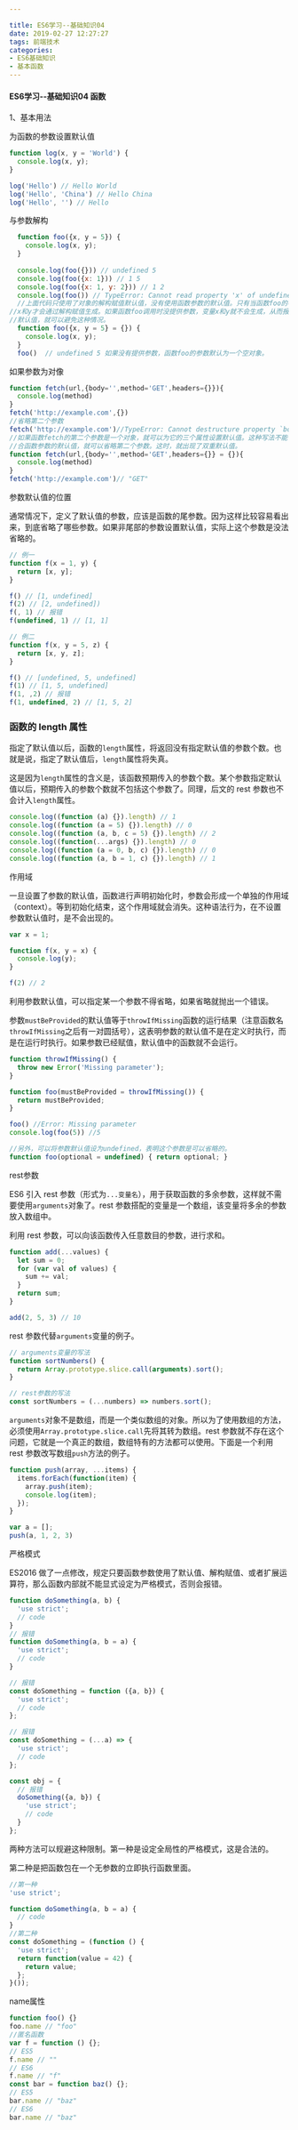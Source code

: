 ```yaml
---

title: ES6学习--基础知识04
date: 2019-02-27 12:27:27
tags: 前端技术
categories: 
- ES6基础知识
- 基本函数
---
```


#### ES6学习--基础知识04 函数

1、基本用法

为函数的参数设置默认值

```js
function log(x, y = 'World') {
  console.log(x, y);
}

log('Hello') // Hello World
log('Hello', 'China') // Hello China
log('Hello', '') // Hello
```

与参数解构

```js
  function foo({x, y = 5}) {
    console.log(x, y);
  }
  
  console.log(foo({})) // undefined 5
  console.log(foo({x: 1})) // 1 5
  console.log(foo({x: 1, y: 2})) // 1 2
  console.log(foo()) // TypeError: Cannot read property 'x' of undefined
  //上面代码只使用了对象的解构赋值默认值，没有使用函数参数的默认值。只有当函数foo的参数是一个对象时，变量
//x和y才会通过解构赋值生成。如果函数foo调用时没提供参数，变量x和y就不会生成，从而报错。通过提供函数参数
//默认值，就可以避免这种情况。
  function foo({x, y = 5} = {}) {
    console.log(x, y);
  }
  foo()  // undefined 5 如果没有提供参数，函数foo的参数默认为一个空对象。
```

如果参数为对像

```js
function fetch(url,{body='',method='GET',headers={}}){
  console.log(method)
}
fetch('http://example.com',{})
//省略第二个参数
fetch('http://example.com')//TypeError: Cannot destructure property `body` of 'undefined' or 'null'.
//如果函数fetch的第二个参数是一个对象，就可以为它的三个属性设置默认值。这种写法不能省略第二个参数，如果结
//合函数参数的默认值，就可以省略第二个参数。这时，就出现了双重默认值。
function fetch(url,{body='',method='GET',headers={}} = {}){
  console.log(method)
}
fetch('http://example.com')// "GET"
```



参数默认值的位置

通常情况下，定义了默认值的参数，应该是函数的尾参数。因为这样比较容易看出来，到底省略了哪些参数。如果非尾部的参数设置默认值，实际上这个参数是没法省略的。

```js
// 例一
function f(x = 1, y) {
  return [x, y];
}

f() // [1, undefined]
f(2) // [2, undefined])
f(, 1) // 报错
f(undefined, 1) // [1, 1]

// 例二
function f(x, y = 5, z) {
  return [x, y, z];
}

f() // [undefined, 5, undefined]
f(1) // [1, 5, undefined]
f(1, ,2) // 报错
f(1, undefined, 2) // [1, 5, 2]
```

### 函数的 length 属性

指定了默认值以后，函数的`length`属性，将返回没有指定默认值的参数个数。也就是说，指定了默认值后，`length`属性将失真。

这是因为`length`属性的含义是，该函数预期传入的参数个数。某个参数指定默认值以后，预期传入的参数个数就不包括这个参数了。同理，后文的 rest 参数也不会计入`length`属性。

```js
console.log((function (a) {}).length) // 1
console.log((function (a = 5) {}).length) // 0
console.log((function (a, b, c = 5) {}).length) // 2
console.log((function(...args) {}).length) // 0
console.log((function (a = 0, b, c) {}).length) // 0
console.log((function (a, b = 1, c) {}).length) // 1
```

作用域

一旦设置了参数的默认值，函数进行声明初始化时，参数会形成一个单独的作用域（context）。等到初始化结束，这个作用域就会消失。这种语法行为，在不设置参数默认值时，是不会出现的。

```js
var x = 1;

function f(x, y = x) {
  console.log(y);
}

f(2) // 2
```

利用参数默认值，可以指定某一个参数不得省略，如果省略就抛出一个错误。

参数`mustBeProvided`的默认值等于`throwIfMissing`函数的运行结果（注意函数名`throwIfMissing`之后有一对圆括号），这表明参数的默认值不是在定义时执行，而是在运行时执行。如果参数已经赋值，默认值中的函数就不会运行。

```js
function throwIfMissing() {
  throw new Error('Missing parameter');
}

function foo(mustBeProvided = throwIfMissing()) {
  return mustBeProvided;
}

foo() //Error: Missing parameter
console.log(foo(5)) //5

//另外，可以将参数默认值设为undefined，表明这个参数是可以省略的。
function foo(optional = undefined) { return optional; }
```

rest参数

ES6 引入 rest 参数（形式为`...变量名`），用于获取函数的多余参数，这样就不需要使用`arguments`对象了。rest 参数搭配的变量是一个数组，该变量将多余的参数放入数组中。

利用 rest 参数，可以向该函数传入任意数目的参数，进行求和。

```js
function add(...values) {
  let sum = 0;
  for (var val of values) {
    sum += val;
  }
  return sum;
}

add(2, 5, 3) // 10
```

 rest 参数代替`arguments`变量的例子。

```js
// arguments变量的写法
function sortNumbers() {
  return Array.prototype.slice.call(arguments).sort();
}

// rest参数的写法
const sortNumbers = (...numbers) => numbers.sort();
```

`arguments`对象不是数组，而是一个类似数组的对象。所以为了使用数组的方法，必须使用`Array.prototype.slice.call`先将其转为数组。rest 参数就不存在这个问题，它就是一个真正的数组，数组特有的方法都可以使用。下面是一个利用 rest 参数改写数组`push`方法的例子。

```js
function push(array, ...items) {
  items.forEach(function(item) {
    array.push(item);
    console.log(item);
  });
}

var a = [];
push(a, 1, 2, 3)
```

严格模式

ES2016 做了一点修改，规定只要函数参数使用了默认值、解构赋值、或者扩展运算符，那么函数内部就不能显式设定为严格模式，否则会报错。

```js
function doSomething(a, b) {
  'use strict';
  // code
}
// 报错
function doSomething(a, b = a) {
  'use strict';
  // code
}

// 报错
const doSomething = function ({a, b}) {
  'use strict';
  // code
};

// 报错
const doSomething = (...a) => {
  'use strict';
  // code
};

const obj = {
  // 报错
  doSomething({a, b}) {
    'use strict';
    // code
  }
};
```

两种方法可以规避这种限制。第一种是设定全局性的严格模式，这是合法的。

第二种是把函数包在一个无参数的立即执行函数里面。

```js
//第一种
'use strict';

function doSomething(a, b = a) {
  // code
}
//第二种
const doSomething = (function () {
  'use strict';
  return function(value = 42) {
    return value;
  };
}());
```

name属性

```js
function foo() {}
foo.name // "foo"
//匿名函数
var f = function () {};
// ES5
f.name // ""
// ES6
f.name // "f"
const bar = function baz() {};
// ES5
bar.name // "baz"
// ES6
bar.name // "baz"

```

